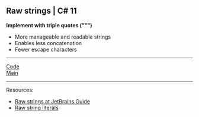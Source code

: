 ## Raw strings | C# 11

**Implement with triple quotes (""")**

* More manageable and readable strings
* Enables less concatenation 
* Fewer escape characters

***
[Code]()
<br>
[Main](main.md)
***
Resources:

* [Raw strings at JetBrains Guide](https://www.jetbrains.com/guide/dotnet/tips/csharp11-raw-strings/)
* [Raw string literals](https://learn.microsoft.com/dotnet/csharp/whats-new/csharp-11#raw-string-literals)